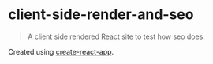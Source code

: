 # client-side-render-and-seo

> A client side rendered React site to test how seo does.

Created using [create-react-app](https://github.com/facebookincubator/create-react-app).
